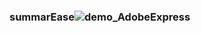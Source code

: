 ### summarEase![demo_AdobeExpress](https://user-images.githubusercontent.com/99078453/235422043-54f0a553-2f74-4bf6-9b3b-9de08c49fc2b.gif)
